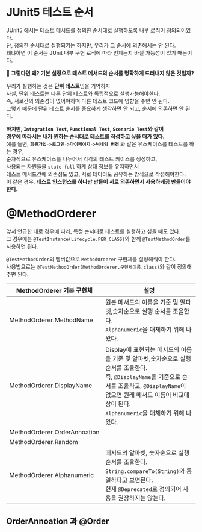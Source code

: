 # JUnit5 테스트 순서      
     
JUnit5 에서는 테스트 메서드를 정의한 순서대로 실행하도록 내부 로직이 정의되어있다.             
단, 정의한 순서대로 실행되기는 하지만, 우리가 그 순서에 의존해서는 안 된다.          
왜냐하면 이 순서는 JUnit 내부 구현 로직에 따라 언제든지 바뀔 가능성이 있기 때문이다.         
      
**🤔 그렇다면 왜? 기본 설정으로 테스트 메서드의 순서를 명확하게 드러내지 않은 것일까?**          
          
우리가 실행하는 것은 **단위 테스트**임을 기억하자             
사실, 단위 테스트는 다른 단위 테스트와 독립적으로 실행가능해야한다.          
즉, 서로간의 의존성이 없어야하며 다른 테스트 코드에 영향을 주면 안 된다.        
그렇기 때문에 단위 테스트 순서를 중요하게 생각하면 안 되고, 순서에 의존하면 안 된다.       
                                
**하지만, `Integration Test`, `Functional Test`, `Scenario Test`와 같이                   
경우에 따라서는 내가 원하는 순서대로 테스트를 작성하고 싶을 때가 있다.**                   
예를 들면, **`회원가입`**`->`**`로그인`**`->`**`마이페이지`**`->`**`닉네임 변경`** 와 같은 유스케이스를 테스트를 하는 경우,     
순차적으로 유스케이스를 나누어서 각각의 테스트 케이스를 생성하고,        
사용되는 자원들을 `state full` 하게 상태 정보를 유지하면서             
테스트 메서드간에 의존성도 있고, 서로 데이터도 공유하는 방식으로 작성해야한다.               
이 같은 경우, **테스트 인스턴스를 하나만 만들어 서로 의존하면서 사용하게끔 만들어야 한다.**          

# @MethodOrderer     
앞서 언급한 대로 경우에 따라, 특정 순서대로 테스트를 실행하고 싶을 때도 있다.       
그 경우에는 `@TestInstance(Lifecycle.PER_CLASS)`와 함께 `@TestMethodOrder`를 사용하면 된다.        
       
`@TestMethodOrder`의 멤버값으로 `MethodOrderer` 구현체를 설정해줘야 한다.          
사용법으로는 `@TestMethodOrder(MethodOrderer.구현체이름.class)`와 같이 정의해주면 된다.       
    
|MethodOrderer 기본 구현체|설명|
|----------------------|---|    
|MethodOrderer.MethodName|원본 메서드의 이름을 기준 및 알파벳,숫자순으로 실행 순서를 조율한다.<br>`Alphanumeric`을 대체하기 위해 나왔다.|   
|MethodOrderer.DisplayName|Display에 표현되는 메서드의 이름을 기준 및 알파벳,숫자순으로 실행 순서를 조율한다.<br>즉, `@DisplayName`을 기준으로 순서를 조율하고, `@DisplayName`이 없으면 원래 메서드 이름이 비교대상이 된다.<br>`Alphanumeric`을 대체하기 위해 나왔다.|     
|MethodOrderer.OrderAnnoation||   
|MethodOrderer.Random||      
|MethodOrderer.Alphanumeric|메서드의 알파벳, 숫자순으로 실행 순서를 조율한다.<br>`String.compareTo(String)`와 동일하다고 보면된다.<br>현재 `@Deprecated`로 정의되어 사용을 권장하지는 않는다.|

## OrderAnnoation 과 @Order    

